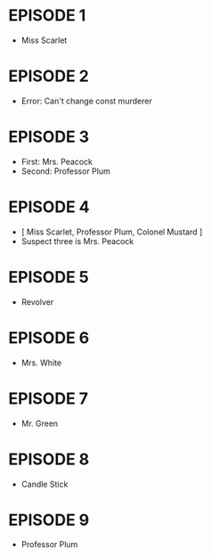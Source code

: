 # EPISODE 1
- Miss Scarlet

# EPISODE 2
- Error: Can't change const murderer

# EPISODE 3
- First: Mrs. Peacock
- Second: Professor Plum

# EPISODE 4
- [ Miss Scarlet, Professor Plum, Colonel Mustard ]
- Suspect three is Mrs. Peacock

# EPISODE 5 #
- Revolver

# EPISODE 6
- Mrs. White

# EPISODE 7
- Mr. Green

# EPISODE 8
- Candle Stick

# EPISODE 9
- Professor Plum
